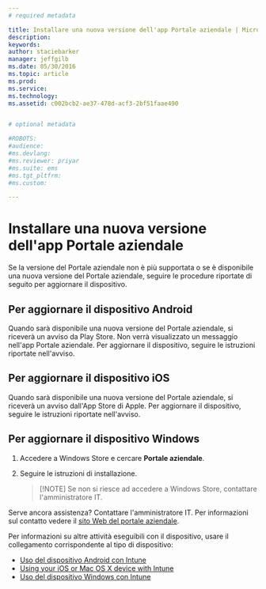 ```yaml
---
# required metadata

title: Installare una nuova versione dell'app Portale aziendale | Microsoft Intune
description:
keywords:
author: staciebarker
manager: jeffgilb
ms.date: 05/30/2016
ms.topic: article
ms.prod:
ms.service:
ms.technology:
ms.assetid: c002bcb2-ae37-478d-acf3-2bf51faae490


# optional metadata

#ROBOTS:
#audience:
#ms.devlang:
#ms.reviewer: priyar
#ms.suite: ems
#ms.tgt_pltfrm:
#ms.custom:

---
```


# Installare una nuova versione dell'app Portale aziendale

Se la versione del Portale aziendale non è più supportata o se è disponibile una nuova versione del Portale aziendale, seguire le procedure riportate di seguito per aggiornare il dispositivo.

## Per aggiornare il dispositivo Android

Quando sarà disponibile una nuova versione del Portale aziendale, si riceverà un avviso da Play Store. Non verrà visualizzato un messaggio nell'app Portale aziendale. Per aggiornare il dispositivo, seguire le istruzioni riportate nell'avviso.

## Per aggiornare il dispositivo iOS

Quando sarà disponibile una nuova versione del Portale aziendale, si riceverà un avviso dall'App Store di Apple. Per aggiornare il dispositivo, seguire le istruzioni riportate nell'avviso.

## Per aggiornare il dispositivo Windows

1.  Accedere a Windows Store e cercare **Portale aziendale**.

2.  Seguire le istruzioni di installazione.

    > [!NOTE] Se non si riesce ad accedere a Windows Store, contattare l'amministratore IT.


Serve ancora assistenza? Contattare l'amministratore IT. Per informazioni sul contatto vedere il [sito Web del portale aziendale](http://portal.manage.microsoft.com).

Per informazioni su altre attività eseguibili con il dispositivo, usare il collegamento corrispondente al tipo di dispositivo:

- [Uso del dispositivo Android con Intune](using-your-android-device-with-intune.md)</br>
- [Using your iOS or Mac OS X device with Intune](using-your-ios-or-mac-os-x-device-with-intune.md)</br>
- [Uso del dispositivo Windows con Intune](using-your-windows-device-with-intune.md)



<!--HONumber=Jun16_HO2-->


